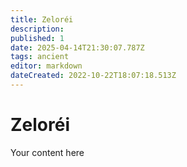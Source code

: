 ```yaml
---
title: Zeloréi
description: 
published: 1
date: 2025-04-14T21:30:07.787Z
tags: ancient
editor: markdown
dateCreated: 2022-10-22T18:07:18.513Z
---
```


# Zeloréi
Your content here
